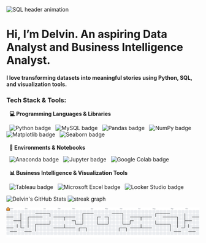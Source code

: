 <p align="left">
  <img src="https://github.com/user-attachments/assets/00373590-78a8-49bc-bc2f-ba6f5737dffb" alt="SQL header animation" />
</p>

# Hi, I’m Delvin. An aspiring Data Analyst and Business Intelligence Analyst.
#### I love transforming datasets into meaningful stories using Python, SQL, and visualization tools.

### Tech Stack & Tools:
<div align="left">

  <b>💻 Programming Languages & Libraries</b><br/>

  
  <img src="https://img.shields.io/badge/Python-3776AB?style=for-the-badge&logo=python&logoColor=white" alt="Python badge"/>
  <img src="https://img.shields.io/badge/MySQL-4479A1?style=for-the-badge&logo=mysql&logoColor=white" alt="MySQL badge"/>
  <img src="https://img.shields.io/badge/Pandas-150458?style=for-the-badge&logo=pandas&logoColor=white" alt="Pandas badge"/>
  <img src="https://img.shields.io/badge/NumPy-013243?style=for-the-badge&logo=numpy&logoColor=white" alt="NumPy badge"/>
  <img src="https://img.shields.io/badge/Matplotlib-311199?style=for-the-badge&logo=matplotlib&logoColor=white" alt="Matplotlib badge"/>
  <img src="https://img.shields.io/badge/Seaborn-35B779?style=for-the-badge" alt="Seaborn badge"/>
  <br/><br/>
  <b>🔬 Environments & Notebooks</b><br/>

  
  <img src="https://img.shields.io/badge/Anaconda-44A833?style=for-the-badge&logo=anaconda&logoColor=white" alt="Anaconda badge"/>
  <img src="https://img.shields.io/badge/Jupyter-F37626?style=for-the-badge&logo=jupyter&logoColor=white" alt="Jupyter badge"/>
  <img src="https://img.shields.io/badge/Colab-F9AB00?style=for-the-badge&logo=googlecolab&logoColor=black" alt="Google Colab badge"/>
  <br/><br/>
  <b>📊 Business Intelligence & Visualization Tools</b><br/>

  
  <img src="https://img.shields.io/badge/Tableau-E97627?style=for-the-badge&logo=tableau&logoColor=white" alt="Tableau badge"/>
  <img src="https://img.shields.io/badge/Microsoft_Excel-217346?style=for-the-badge&logo=microsoft-excel&logoColor=white" alt="Microsoft Excel badge"/>
  <img src="https://img.shields.io/badge/Looker_Studio-4285F4?style=for-the-badge&logo=looker&logoColor=white" alt="Looker Studio badge"/>

</div>

![Delvin's GitHub Stats](https://github-readme-stats.vercel.app/api?username=delvinfarhan&show_icons=true&theme=dark&hide=prs,issues)
<img src="https://streak-stats.demolab.com?user=delvinfarhan&locale=en&mode=daily&theme=dark&hide_border=false&border_radius=5&order=3" height="220" alt="streak graph"  />




<picture>
  <source media="(prefers-color-scheme: dark)" srcset="https://raw.githubusercontent.com/delvinfarhan/delvinfarhan/output/pacman-contribution-graph-dark.svg">
  <source media="(prefers-color-scheme: light)" srcset="https://raw.githubusercontent.com/delvinfarhan/delvinfarhan/output/pacman-contribution-graph.svg">
  <img alt="pacman contribution graph" src="https://raw.githubusercontent.com/delvinfarhan/delvinfarhan/output/pacman-contribution-graph.svg">
</picture>
